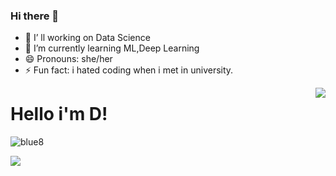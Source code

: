 ### Hi there 👋




- 🔭 I’ ll working on Data Science
- 🌱 I’m currently learning ML,Deep Learning
- 😄 Pronouns: she/her
- ⚡ Fun fact: i hated coding when i met in university.



<img align='right' src="https://github-readme-stats.vercel.app/api?username=bleu8&show_icons=true">

# Hello i'm D! 
<p align="left"> <img src="https://komarev.com/ghpvc/?username=bleu8" alt="blue8" /> </p>


[![](https://img.shields.io/github/followers/bleu8?style=social)](https://www.github.com/bleu8)



